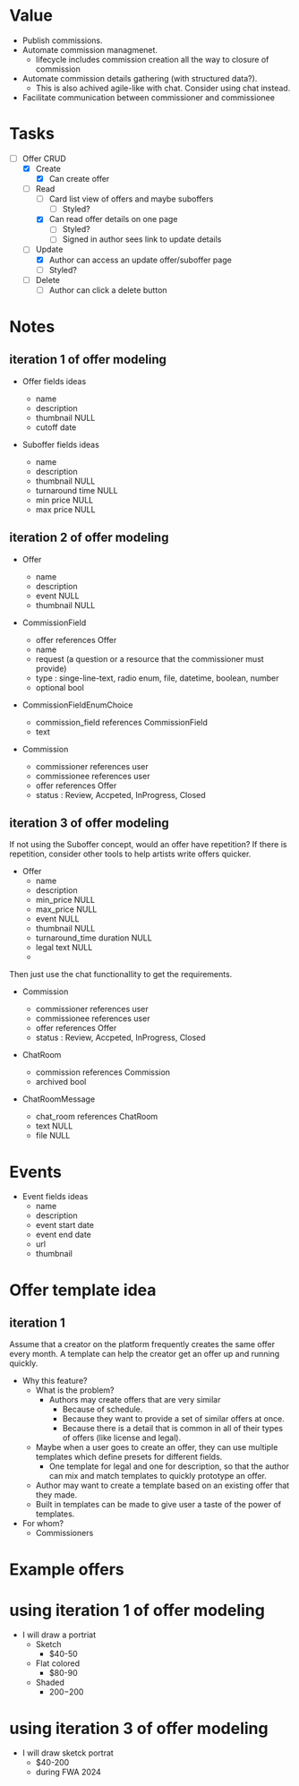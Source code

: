 # Value
- Publish commissions.
- Automate commission managmenet.
  - lifecycle includes commission creation all the way to closure of commission
- Automate commission details gathering (with structured data?).
  - This is also achived agile-like with chat. Consider using chat instead.
- Facilitate communication between commissioner and commissionee

# Tasks
- [ ] Offer CRUD
  - [x] Create
    - [x] Can create offer
  - [ ] Read
    - [ ] Card list view of offers and maybe suboffers
      - [ ] Styled?
    - [x] Can read offer details on one page
      - [ ] Styled?
      - [ ] Signed in author sees link to update details
  - [ ] Update
    - [x] Author can access an update offer/suboffer page
    - [ ] Styled?
  - [ ] Delete
    - [ ] Author can click a delete button

# Notes
## iteration 1 of offer modeling
- Offer fields ideas
  - name
  - description
  - thumbnail NULL
  - cutoff date

- Suboffer fields ideas
  - name
  - description
  - thumbnail NULL
  - turnaround time NULL
  - min price NULL
  - max price NULL

## iteration 2 of offer modeling
- Offer
  - name
  - description
  - event NULL
  - thumbnail NULL

- CommissionField
  - offer references Offer
  - name
  - request (a question or a resource that the commissioner must provide)
  - type : singe-line-text, radio enum, file, datetime, boolean, number
  - optional bool

- CommissionFieldEnumChoice
  - commission_field references CommissionField
  - text

- Commission
  - commissioner references user
  - commissionee references user
  - offer references Offer
  - status : Review, Accpeted, InProgress, Closed

## iteration 3 of offer modeling
If not using the Suboffer concept, would an offer have repetition?
If there is repetition, consider other tools to help artists write offers
quicker.

- Offer
  - name
  - description
  - min_price NULL
  - max_price NULL
  - event NULL
  - thumbnail NULL
  - turnaround_time duration NULL
  - legal text NULL
  - 

Then just use the chat functionallity to get the requirements.

- Commission
  - commissioner references user
  - commissionee references user
  - offer references Offer
  - status : Review, Accpeted, InProgress, Closed

- ChatRoom
  - commission references Commission
  - archived bool

- ChatRoomMessage
  - chat_room references ChatRoom
  - text NULL
  - file NULL

# Events

- Event fields ideas
  - name
  - description
  - event start date
  - event end date
  - url
  - thumbnail

# Offer template idea
## iteration 1
Assume that a creator on the platform frequently creates the same offer every
month. A template can help the creator get an offer up and running quickly.

- Why this feature?
  - What is the problem?
    - Authors may create offers that are very similar
      - Because of schedule.
      - Because they want to provide a set of similar offers at once.
      - Because there is a detail that is common in all of their types of offers (like license and legal).
  - Maybe when a user goes to create an offer, they can use multiple templates which define presets for different fields.
    - One template for legal and one for description, so that the author can mix and match templates to quickly prototype an offer.
  - Author may want to create a template based on an existing offer that they made.
  - Built in templates can be made to give user a taste of the power of templates.
- For whom?
  - Commissioners

# Example offers
# using iteration 1 of offer modeling
- I will draw a portriat
  - Sketch
    - $40-50
  - Flat colored
    - $80-90
  - Shaded
    - $200-$200

# using iteration 3 of offer modeling
- I will draw sketck portrat
  - $40-200
  - during FWA 2024
